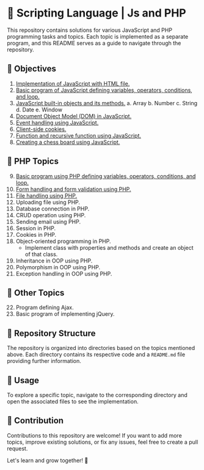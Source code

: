 # 🚀 Scripting Language | Js and PHP

This repository contains solutions for various JavaScript and PHP programming tasks and topics. Each topic is implemented as a separate program, and this README serves as a guide to navigate through the repository.

## 🎯 Objectives

1. [Implementation of JavaScript with HTML file.](JS/01.md)
2. [Basic program of JavaScript defining variables, operators, conditions, and loop.](JS/02.js)
3. [JavaScript built-in objects and its methods.](JS/03.js)
   a. Array
   b. Number
   c. String
   d. Date
   e. Window
4. [Document Object Model (DOM) in JavaScript.](JS/03.md)
5. [Event handling using JavaScript.](JS/04.md)
6. [Client-side cookies.](JS/05.md)
7. [Function and recursive function using JavaScript.](JS/06.md)
8. [Creating a chess board using JavaScript.](JS/08.md)

## 🐘 PHP Topics

9. [Basic program using PHP defining variables, operators, conditions, and loop.](PHP/01.php)
10. [Form handling and form validation using PHP.](PHP/02.md)
11. [File handling using PHP.](PHP/03.md)
12. Uploading file using PHP.
13. Database connection in PHP.
14. CRUD operation using PHP.
15. Sending email using PHP.
16. Session in PHP.
17. Cookies in PHP.
18. Object-oriented programming in PHP.
    - Implement class with properties and methods and create an object of that class.
19. Inheritance in OOP using PHP.
20. Polymorphism in OOP using PHP.
21. Exception handling in OOP using PHP.

## 📁 Other Topics

22. Program defining Ajax.
23. Basic program of implementing jQuery.

## 📂 Repository Structure

The repository is organized into directories based on the topics mentioned above. Each directory contains its respective code and a `README.md` file providing further information.

## 📖 Usage

To explore a specific topic, navigate to the corresponding directory and open the associated files to see the implementation.

## 🤝 Contribution

Contributions to this repository are welcome! If you want to add more topics, improve existing solutions, or fix any issues, feel free to create a pull request.

Let's learn and grow together! 🌱
